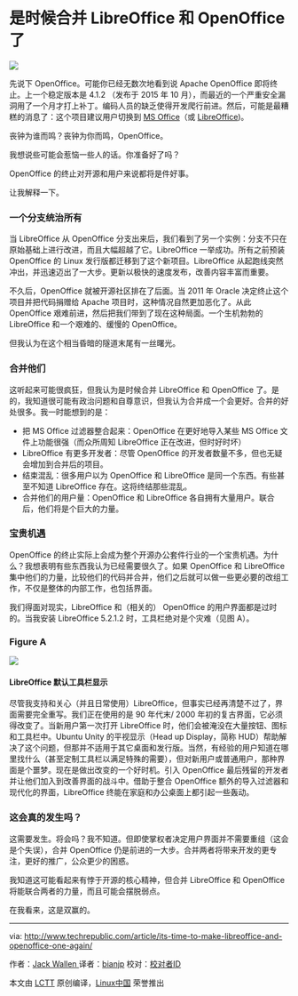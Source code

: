是时候合并 LibreOffice 和 OpenOffice 了
==========

![](http://tr2.cbsistatic.com/hub/i/2016/09/14/2e91089b-7ebd-4579-bf8f-74c34d1a94ce/e7e9c8dd481d8e068f2934c644788928/openofficedeathhero.jpg)

先说下 OpenOffice。可能你已经无数次地看到说 Apache OpenOffice 即将终止。上一个稳定版本是 4.1.2 （发布于 2015 年 10 月），而最近的一个严重安全漏洞用了一个月才打上补丁。编码人员的缺乏使得开发爬行前进。然后，可能是最糟糕的消息了：这个项目建议用户切换到 [MS Office](https://products.office.com/)（或 [LibreOffice](https://www.libreoffice.org/download/))。

丧钟为谁而鸣？丧钟为你而鸣，OpenOffice。

我想说些可能会惹恼一些人的话。你准备好了吗？

OpenOffice 的终止对开源和用户来说都将是件好事。

让我解释一下。

### 一个分支统治所有

当 LibreOffice 从 OpenOffice 分支出来后，我们看到了另一个实例：分支不只在原始基础上进行改进，而且大幅超越了它。LibreOffice 一举成功。所有之前预装 OpenOffice 的 Linux 发行版都迁移到了这个新项目。LibreOffice 从起跑线突然冲出，并迅速迈出了一大步。更新以极快的速度发布，改善内容丰富而重要。

不久后，OpenOffice 就被开源社区排在了后面。当 2011 年 Oracle 决定终止这个项目并把代码捐赠给 Apache 项目时，这种情况自然更加恶化了。从此 OpenOffice 艰难前进，然后把我们带到了现在这种局面。一个生机勃勃的 LibreOffice 和一个艰难的、缓慢的 OpenOffice。

但我认为在这个相当昏暗的隧道末尾有一丝曙光。

### 合并他们

这听起来可能很疯狂，但我认为是时候合并 LibreOffice 和 OpenOffice 了。是的，我知道很可能有政治问题和自尊意识，但我认为合并成一个会更好。合并的好处很多。我一时能想到的是：

- 把 MS Office 过滤器整合起来：OpenOffice 在更好地导入某些 MS Office 文件上功能很强（而众所周知 LibreOffice 正在改进，但时好时坏）
- LibreOffice 有更多开发者：尽管 OpenOffice 的开发者数量不多，但也无疑会增加到合并后的项目。
- 结束混乱：很多用户以为 OpenOffice 和 LibreOffice 是同一个东西。有些甚至不知道 LibreOffice 存在。这将终结那些混乱。
- 合并他们的用户量：OpenOffice 和 LibreOffice 各自拥有大量用户。联合后，他们将是个巨大的力量。

### 宝贵机遇

OpenOffice 的终止实际上会成为整个开源办公套件行业的一个宝贵机遇。为什么？我想表明有些东西我认为已经需要很久了。如果 OpenOffice 和 LibreOffice 集中他们的力量，比较他们的代码并合并，他们之后就可以做一些更必要的改组工作，不仅是整体的内部工作，也包括界面。

我们得面对现实，LibreOffice 和（相关的） OpenOffice 的用户界面都是过时的。当我安装 LibreOffice 5.2.1.2 时，工具栏绝对是个灾难（见图 A）。

### Figure A

![](http://tr2.cbsistatic.com/hub/i/2016/09/14/cc5250df-48cd-40e3-a083-34250511ffab/c5ac8eb1e2cb12224690a6a3525999f0/openofficea.jpg)

#### LibreOffice 默认工具栏显示

尽管我支持和关心（并且日常使用）LibreOffice，但事实已经再清楚不过了，界面需要完全重写。我们正在使用的是 90 年代末/ 2000 年初的复古界面，它必须得改变了。当新用户第一次打开 LibreOffice 时，他们会被淹没在大量按钮、图标和工具栏中。Ubuntu Unity 的平视显示（Head up Display，简称 HUD）帮助解决了这个问题，但那并不适用于其它桌面和发行版。当然，有经验的用户知道在哪里找什么（甚至定制工具栏以满足特殊的需要），但对新用户或普通用户，那种界面是个噩梦。现在是做出改变的一个好时机。引入 OpenOffice 最后残留的开发者并让他们加入到改善界面的战斗中。借助于整合 OpenOffice 额外的导入过滤器和现代化的界面，LibreOffice 终能在家庭和办公桌面上都引起一些轰动。

### 这会真的发生吗？

这需要发生。将会吗？我不知道。但即使掌权者决定用户界面并不需要重组（这会是个失误），合并 OpenOffice 仍是前进的一大步。合并两者将带来开发的更专注，更好的推广，公众更少的困惑。

我知道这可能看起来有悖于开源的核心精神，但合并 LibreOffice 和 OpenOffice 将能联合两者的力量，而且可能会摆脱弱点。

在我看来，这是双赢的。

--------------------------------------------------------------------------------

via: http://www.techrepublic.com/article/its-time-to-make-libreoffice-and-openoffice-one-again/

作者：[Jack Wallen ][a]
译者：[bianjp](https://github.com/bianjp)
校对：[校对者ID](https://github.com/校对者ID)

本文由 [LCTT](https://github.com/LCTT/TranslateProject) 原创编译，[Linux中国](https://linux.cn/) 荣誉推出

[a]: http://www.techrepublic.com/search/?a=jack%2Bwallen
